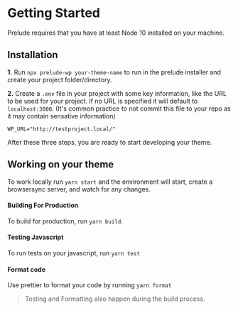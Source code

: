 # Getting Started

Prelude requires that you have at least Node 10 installed on your machine.

## Installation

**1.** Run `npx prelude-wp your-theme-name` to run in the prelude installer and create your project folder/directory.

**2.** Create a `.env` file in your project with some key information, like the URL to be used for your project. If no URL is specified it will default to `localhost:3000`. (It's common practice to not commit this file to your repo as it may contain sensative information)

```
WP_URL="http://testproject.local/"
```

After these three steps, you are ready to start developing your theme.

## Working on your theme

To work locally run `yarn start` and the environment will start, create a browsersync server, and watch for any changes.

#### Building For Production

To build for production, run `yarn build`.

#### Testing Javascript

To run tests on your javascript, run `yarn test`

#### Format code

Use prettier to format your code by running `yarn format`

> Testing and Formatting also happen during the build process.
